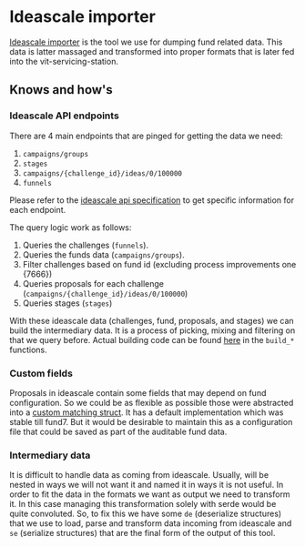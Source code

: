 # Ideascale importer

[Ideascale importer](https://github.com/input-output-hk/catalyst-toolbox#ideascale-import) is the tool we use for dumping fund related data. This data is latter massaged and transformed
into proper formats that is later fed into the vit-servicing-station.

## Knows and how's

### Ideascale API endpoints

There are 4 main endpoints that are pinged for getting the data we need:

1. `campaigns/groups`
2. `stages`
3. `campaigns/{challenge_id}/ideas/0/100000`
4. `funnels`

Please refer to the [ideascale api specification](https://a.ideascale.com/api-docs/index.html) to get specific information
for each endpoint.

The query logic work as follows:

1. Queries the challenges (`funnels`).
2. Queries the funds data (`campaigns/groups`).
3. Filter challenges based on fund id (excluding process improvements one {7666})
4. Queries proposals for each challenge (`campaigns/{challenge_id}/ideas/0/100000`)
5. Queries stages (`stages`)

With these ideascale data (challenges, fund, proposals, and stages) we can build the intermediary data.
It is a process of picking, mixing and filtering on that we query before. Actual building code can be
found [here](https://github.com/input-output-hk/catalyst-toolbox/blob/main/src/ideascale/mod.rs) in the `build_*`
functions.

### Custom fields

Proposals in ideascale contain some fields that may depend on fund configuration. So we could be as flexible as possible
those were abstracted into a [custom matching struct](https://github.com/input-output-hk/catalyst-toolbox/blob/main/src/ideascale/models/custom_fields.rs).
It has a default implementation which was stable till fund7. But it would be desirable to maintain this as a configuration file
that could be saved as part of the auditable fund data.

### Intermediary data

It is difficult to handle data as coming from ideascale. Usually, will be nested in ways we will not want it and named it
in ways it is not useful. In order to fit the data in the formats we want as output we need to transform it. In this case
managing this transformation solely with serde would be quite convoluted. So, to fix this we have some
`de` (deserialize structures) that we use to load, parse and transform data incoming from ideascale
and `se` (serialize structures) that are the final form of the output of this tool.
